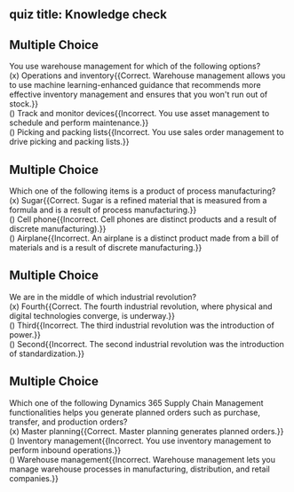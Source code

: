 ## quiz title: Knowledge check

## Multiple Choice
You use warehouse management for which of the following options?  
(x) Operations and inventory{{Correct. Warehouse management allows you to use machine learning-enhanced guidance that recommends more effective inventory management and ensures that you won't run out of stock.}}  
() Track and monitor devices{{Incorrect. You use asset management to schedule and perform maintenance.}}  
() Picking and packing lists{{Incorrect. You use sales order management to drive picking and packing lists.}}  


## Multiple Choice
Which one of the following items is a product of process manufacturing?  
(x) Sugar{{Correct. Sugar is a refined material that is measured from a formula and is a result of process manufacturing.}}  
() Cell phone{{Incorrect. Cell phones are distinct products and a result of discrete manufacturing).}}  
() Airplane{{Incorrect. An airplane is a distinct product made from a bill of materials and is a result of discrete manufacturing.}}  


## Multiple Choice
We are in the middle of which industrial revolution?  
(x) Fourth{{Correct. The fourth industrial revolution, where physical and digital technologies converge, is underway.}}  
() Third{{Incorrect. The third industrial revolution was the introduction of power.}}  
() Second{{Incorrect. The second industrial revolution was the introduction of standardization.}}  


## Multiple Choice
Which one of the following Dynamics 365 Supply Chain Management functionalities helps you generate planned orders such as purchase, transfer, and production orders?  
(x) Master planning{{Correct. Master planning generates planned orders.}}  
() Inventory management{{Incorrect. You use inventory management to perform inbound operations.}}  
() Warehouse management{{Incorrect. Warehouse management lets you manage warehouse processes in manufacturing, distribution, and retail companies.}}  
